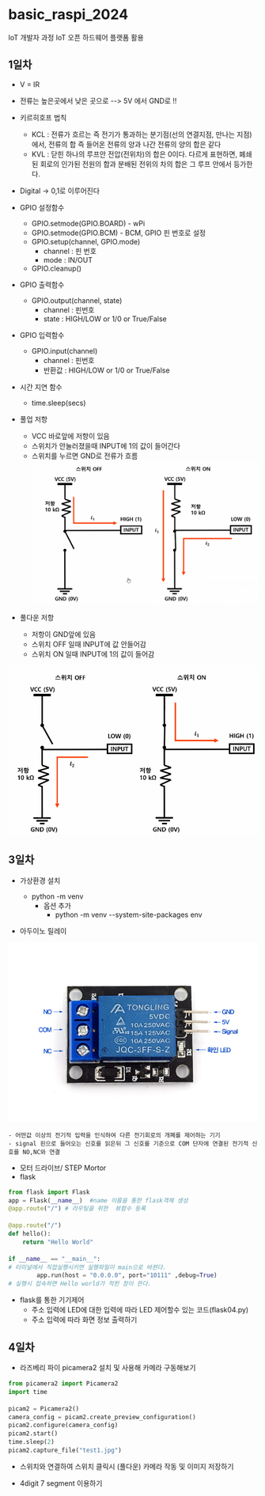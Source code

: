 # basic_raspi_2024
IoT 개발자 과정 IoT 오픈 하드웨어 플랫폼 활용


## 1일차
- V = IR
- 전류는 높은곳에서 낮은 곳으로 --> 5V 에서 GND로 !!
- 키르히호프 법칙
    - KCL : 전류가 흐르는 즉 전기가 통과하는 분기점(선의 연결지점, 만나는 지점)에서, 전류의 합 즉 들어온 전류의 양과 나간 전류의 양의 합은 같다
    - KVL : 닫힌 하나의 루프안 전압(전위차)의 합은 0이다. 다르게 표현하면, 폐쇄된 회로의 인가된 전원의 합과 분배된 전위의 차의 합은 그 루프 안에서 등가한다.

- Digital -> 0,1로 이루어진다


- GPIO 설정함수
    - GPIO.setmode(GPIO.BOARD) - wPi
    - GPIO.setmode(GPIO.BCM) - BCM, GPIO 핀 번호로 설정
    - GPIO.setup(channel, GPIO.mode) 
        - channel : 핀 번호
        - mode : IN/OUT
    - GPIO.cleanup()

- GPIO 출력함수
    - GPIO.output(channel, state)
        - channel : 핀번호
        - state : HIGH/LOW or 1/0 or True/False

- GPIO 입력함수
    - GPIO.input(channel)
        - channel : 핀번호
        - 반환값 :  HIGH/LOW or 1/0 or True/False

- 시간 지연 함수
    - time.sleep(secs)



- 풀업 저항 
    - VCC 바로앞에 저항이 있음
    - 스위치가 안눌러졌을때 INPUT에 1의 값이 들어간다
    - 스위치를 누르면 GND로 전류가 흐름
![풀업](https://raw.githubusercontent.com/JEONGWOO0705/basic_raspi_2024/main/image/pullup.png)

-  풀다운 저항
    - 저항이 GND앞에 있음
    - 스위치 OFF 일때 INPUT에 값 안들어감
    - 스위치 ON 일때 INPUT에 1의 값이 들어감

![풀다운](https://raw.githubusercontent.com/JEONGWOO0705/basic_raspi_2024/main/image/pulldown.png)


## 3일차
- 가상환경 설치 
    - python -m venv 
        - 옵션 추가 
            - python -m venv --system-site-packages env
            

- 아두이노 릴레이

![아두이노 릴레이](https://raw.githubusercontent.com/JEONGWOO0705/basic_raspi_2024/main/image/relay.png)

    - 어떤값 이상의 전기적 입력을 인식하여 다른 전기회로의 개폐를 제어하는 기기
    - signal 핀으로 들어오는 신호를 읽은뒤 그 신호를 기준으로 COM 단자에 연결된 전기적 신호를 NO,NC와 연결

- 모터 드라이브/ STEP Mortor
- flask
```py
from flask import Flask
app = Flask(__name__)  #name 이름을 통한 flask객체 생성
@app.route("/") # 라우팅을 위한  뷰함수 등록

@app.route("/")
def hello():
    return "Hello World"

if __name__ == "__main__":
# 터미널에서 직접실행시키면 실행파일이 main으로 바뀐다.
        app.run(host = "0.0.0.0", port="10111" ,debug=True)
# 실행시 접속하면 Hello world가 적힌 창이 뜬다.
```
- flask를 통한 기기제어
    - 주소 입력에 LED에 대한 입력에 따라 LED 제어할수 있는 코드(flask04.py)
    - 주소 입력에 따라 화면 정보 출력하기

## 4일차
- 라즈베리 파이 picamera2 설치 및 사용해 카메라 구동해보기
```python
from picamera2 import Picamera2
import time

picam2 = Picamera2()
camera_config = picam2.create_preview_configuration()
picam2.configure(camera_config)
picam2.start()
time.sleep(2)
picam2.capture_file("test1.jpg")
```

- 스위치와 연결하여 스위치 클릭시 (풀다운) 카메라 작동 및 이미지 저장하기

- 4digit 7 segment 이용하기 